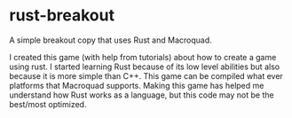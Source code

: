 # rust-breakout
A simple breakout copy that uses Rust and Macroquad.

I created this game (with help from tutorials) about how to create a game using rust. I started learning Rust because of its low level abilities but also because it is more simple than C++. This game can be compiled what ever platforms that Macroquad supports. Making this game has helped me understand how Rust works as a language, but this code may not be the best/most optimized.
